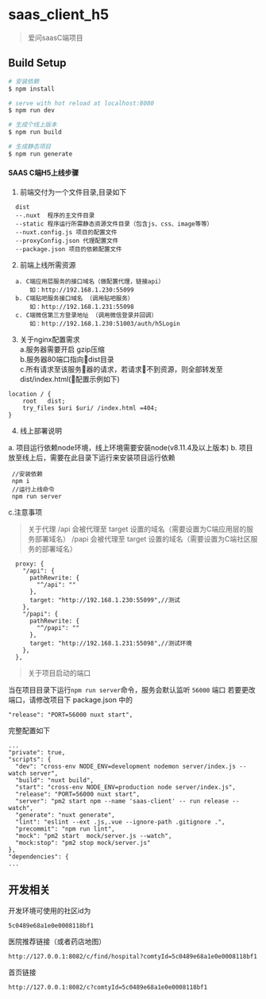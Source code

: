 # saas_client_h5

> 爱问saasC端项目

## Build Setup

``` bash
# 安装依赖
$ npm install

# serve with hot reload at localhost:8080
$ npm run dev

# 生成个线上版本
$ npm run build

# 生成静态项目
$ npm run generate
```

#### SAAS C端H5上线步骤

1. 前端交付为一个文件目录,目录如下

```
  dist  
  --.nuxt  程序的主文件目录
  --static 程序运行所需静态资源文件目录（包含js、css、image等等）
  --nuxt.config.js 项目的配置文件
  --proxyConfig.json 代理配置文件
  --package.json 项目的依赖配置文件
```

2. 前端上线所需资源  

```
  a. C端应用层服务的接口域名（做配置代理，链接api）
      如：http://192.168.1.230:55099
  b. C端贴吧服务接口域名 （调用贴吧服务）
      如：http://192.168.1.231:55098
  c. C端微信第三方登录地址 （调用微信登录并回调）
      如：http://192.168.1.230:51003/auth/h5Login
```

3. 关于nginx配置需求  
  a.服务器需要开启 gzip压缩  
  b.服务器80端口指向dist目录  
  c.所有请求至该服务器的请求，若请求不到资源，则全部转发至 dist/index.html(配置示例如下)
  ```
  location / {
      root   dist;
      try_files $uri $uri/ /index.html =404;
  }
  ```

4. 线上部署说明

  a. 项目运行依赖node环境，线上环境需要安装node(v8.11.4及以上版本)
  b. 项目放至线上后，需要在此目录下运行来安装项目运行依赖

  ```
   //安装依赖
   npm i 
   //运行上线命令
   npm run server
  ```

  c.注意事项 

  > 关于代理
   /api 会被代理至 target 设置的域名（需要设置为C端应用层的服务部署域名）
   /papi 会被代理至 target 设置的域名（需要设置为C端社区服务的部署域名）

  ```
    proxy: {
      "/api": {
        pathRewrite: {
          "^/api": ""
        },
        target: "http://192.168.1.230:55099",//测试
      },
      "/papi": {
        pathRewrite: {
          "^/papi": ""
        },
        target: "http://192.168.1.231:55098",//测试环境
      },
    },
  ```

  > 关于项目启动的端口

  当在项目目录下运行```npm run server```命令，服务会默认监听 ```56000``` 端口
  若要更改端口，请修改项目下 package.json 中的 

  ```
  "release": "PORT=56000 nuxt start",
  ```

  完整配置如下

  ```
  ...
  "private": true,
  "scripts": {
    "dev": "cross-env NODE_ENV=development nodemon server/index.js --watch server",
    "build": "nuxt build",
    "start": "cross-env NODE_ENV=production node server/index.js",
    "release": "PORT=56000 nuxt start",
    "server": "pm2 start npm --name 'saas-client' -- run release --watch",
    "generate": "nuxt generate",
    "lint": "eslint --ext .js,.vue --ignore-path .gitignore .",
    "precommit": "npm run lint",
    "mock": "pm2 start  mock/server.js --watch",
    "mock:stop": "pm2 stop mock/server.js"
  },
  "dependencies": {
  ...
  ```
  

## 开发相关

  开发环境可使用的社区id为
  ``` 
  5c0489e68a1e0e0008118bf1
  ```
  医院推荐链接（或者药店地图）
  ```
  http://127.0.0.1:8082/c/find/hospital?comtyId=5c0489e68a1e0e0008118bf1
  ```

  首页链接

  ```
  http://127.0.0.1:8082/c?comtyId=5c0489e68a1e0e0008118bf1
  ```

